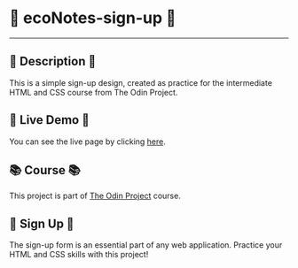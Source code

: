 # 🌱 ecoNotes-sign-up 🌱

---

## 📝 Description 📝

This is a simple sign-up design, created as practice for the intermediate HTML and CSS course from The Odin Project.



## 🚀 Live Demo 🚀

You can see the live page by clicking [here](https://joseadios.github.io/ecoNotes-sign-up/).



## 📚 Course 📚

This project is part of [The Odin Project](https://www.theodinproject.com/) course.


## 📖 Sign Up 📖

The sign-up form is an essential part of any web application. Practice your HTML and CSS skills with this project!


